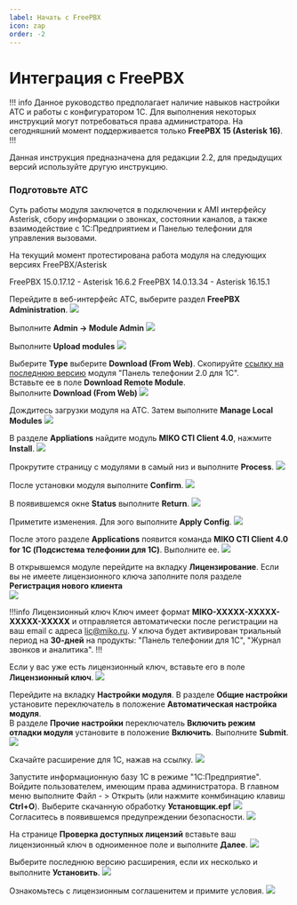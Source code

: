 ```yaml
---
label: Начать с FreePBX
icon: zap
order: -2
---
```


# Интеграция с FreePBX

!!! info
Данное руководство предполагает наличие навыков настройки АТС и работы с конфигуратором 1С. 
Для выполнения некоторых инструкций могут потребоваться права администратора. 
На сегодняшний момент поддерживается только **FreePBX 15 (Asterisk 16)**.
!!!

Данная инструкция предназначена для редакции 2.2, для предыдущих версий используйте другую инструкцию.

### Подготовьте АТС

Суть работы модуля заключется в подключении к AMI интерфейсу Asterisk, сбору информации о звонках, состоянии каналов, а также взаимодействие с 1С:Предприятием и Панелью телефонии для управления вызовами.

На текущий момент протестирована работа модуля на следующих версиях FreePBX/Asterisk

FreePBX 15.0.17.12 - Asterisk 16.6.2
FreePBX 14.0.13.34 - Asterisk 16.15.1

Перейдите в веб-интерфейс АТС, выберите раздел **FreePBX Administration**.
![](~/assets/freepbx/freepbx_mod_0.png)

Выполните **Admin -> Module Admin**
![](~/assets/freepbx/freepbx_mod_1.png)

Выполните **Upload modules**
![](~/assets/freepbx/freepbx_mod_2.png)

Выберите **Type** выберите **Download (From Web)**. 
Скопируйте [ссылку на последнюю версию](https://releases.mikopbx.com/releases/v1/freepbx/getModuleFile/pt1coutpanel/latest.tgz)  модуля "Панель телефонии 2.0 для 1С".   
Вставьте ее в поле **Download Remote Module**.  
Выполните **Download (From Web)**
![](~/assets/freepbx/freepbx_mod_3.png)

Дождитесь загрузки модуля на АТС. Затем выполните **Manage Local Modules**
![](~/assets/freepbx/freepbx_mod_4.png)

В разделе **Appliations** найдите модуль **MIKO CTI Client 4.0**, нажмите **Install**.
![](~/assets/freepbx/freepbx_mod_5.png)

Прокрутите страницу с модулями в самый низ и выполните **Process**.
![](~/assets/freepbx/freepbx_mod_6.png)

После установки модуля выполните **Confirm**.
![](~/assets/freepbx/freepbx_mod_7.png)

В появившемся окне **Status** выполните **Return**.
![](~/assets/freepbx/freepbx_mod_8.png)

Приметите изменения. Для эого выполните **Apply Config**.
![](~/assets/freepbx/freepbx_mod_9.png)

После этого разделе **Applications** появится команда **MIKO CTI Client 4.0 for 1C (Подсистема телефонии для 1С)**. Выполните ее.
![](~/assets/freepbx/freepbx_mod_10.png)

В открывшемcя модуле перейдите на вкладку **Лицензирование**.
Если вы не имеете лицензионного ключа заполните поля разделе **Регистрация нового клиента**  
![](~/assets/freepbx/freepbx_mod_11.png)

!!!info Лицензионный ключ
Ключ имеет формат **MIKO-XXXXX-XXXXX-XXXXX-XXXXX** и отправляется автоматически после регистрации
на ваш email с адреса lic@miko.ru. У ключа будет активирован триальный период на **30-дней** на продукты: "Панель телефонии для 1С", "Журнал звонков и аналитика".
!!!

Если у вас уже есть лицензионный ключ, вставьте его в поле **Лицензионный ключ**.
![](~/assets/freepbx/freepbx_mod_12.png)

Перейдите на вкладку **Настройки модуля**. В разделе **Общие настройки** установите переключатель в положение **Автоматическая настройка модуля**.  
В разделе **Прочие настройки** переключатель **Включить режим отладки модуля** установите в положение **Включить**. Выполните **Submit**.
![](~/assets/freepbx/freepbx_mod_13.png)

Скачайте расширение для 1С, нажав на ссылку.
![](~/assets/freepbx/freepbx_mod_14.png)

Запустите информационную базу 1С в режиме "1С:Предприятие". Войдите пользователем, имеющим права администратора.
В главном меню выполните  Файл - > Открыть (или нажмите конмбинацию клавиш **Ctrl+O**).  Выберите скачанную обработку **Установщик.epf**
![](~/assets/freepbx/freepbx_1c_0.png)
Согласитесь в появившемся предупреждении безопасности.
![](~/assets/freepbx/freepbx_1c_1.png)

На странице **Проверка доступных лицензий** вставьте ваш лицензионный ключ в одноименное поле и выполните **Далее**.
![](~/assets/freepbx/freepbx_1c_2.png)

Выберите последнюю версию расширения, если их несколько и выполните **Установить**.
![](~/assets/freepbx/freepbx_1c_3.png)

Ознакомьтесь с лицензионным соглашенитем и примите условия.
![](~/assets/freepbx/freepbx_1c_4.png)